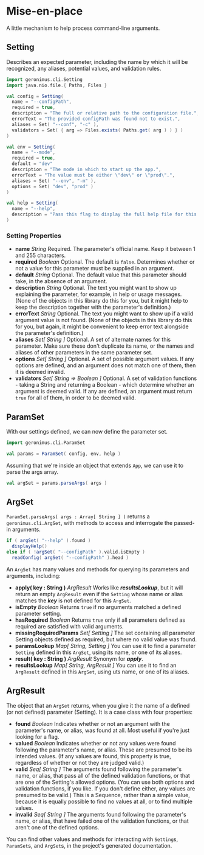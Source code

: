 # Mise-en-place

A little mechanism to help process command-line arguments.

## Setting

Describes an expected parameter, including the name by which it will be recognized, any aliases, potential values, and validation rules.

```scala
import geronimus.cli.Setting
import java.nio.file.{ Paths, Files }

val config = Setting(
  name = "--configPath",
  required = true,
  description = "The full or relative path to the configuration file.",
  errorText = "The provided configPath was found not to exist.",
  aliases = Set( "--conf", "-c" ),
  validators = Set( { arg => Files.exists( Paths.get( arg ) ) } )
)

val env = Setting(
  name = "--mode",
  required = true,
  default = "dev"
  description = "The mode in which to start up the app.",
  errorText = "The value must be either \"dev\" or \"prod\".",
  aliases = Set( "--env", "-m" ),
  options = Set( "dev", "prod" )
)

val help = Setting(
  name = "--help",
  description = "Pass this flag to display the full help file for this app."
)
```

### Setting Properties

- __name__ _String_ Required. The parameter's official name. Keep it between 1 and 255 characters.
- __required__ _Boolean_ Optional. The default is `false`. Determines whether or not a value for this parameter must be supplied in an argument.
- __default__ _String_ Optional. The default value that this parameter should take, in the absence of an argument.
- __description__ _String_ Optional. The text you might want to show up explaining the parameter, for example, in help or usage messages. (None of the objects in this library do this for you, but it might help to keep the description together with the parameter's definition.)
- __errorText__ _String_ Optional. The text you might want to show up if a valid argument value is not found. (None of the objects in this library do this for you, but again, it might be convenient to keep error text alongside the parameter's definition.)
- __aliases__ _Set[ String ]_ Optional. A set of alternate names for this parameter. Make sure these don't duplicate its name, or the names and aliases of other parameters in the same parameter set.
- __options__ _Set[ String ]_ Optional. A set of possible argument values. If any options are defined, and an argument does not match one of them, then it is deemed invalid.
- __validators__ _Set[ String => Boolean ]_ Optional. A set of validation functions - taking a String and returning a Boolean - which determine whether an argument is deemed valid. If any are defined, an argument must return `true` for all of them, in order to be deemed valid.

## ParamSet

With our settings defined, we can now define the parameter set.

```scala
import geronimus.cli.ParamSet

val params = ParamSet( config, env, help )
```

Assuming that we're inside an object that extends `App`, we can use it to parse the args array.

```scala
val argSet = params.parseArgs( args )
```

## ArgSet

`ParamSet.parseArgs( args : Array[ String ] )` returns a `geronimus.cli.ArgSet`, with methods to access and interrogate the passed-in arguments.

```scala
if ( argSet( "--help" ).found )
  displayHelp()
else if ( !argSet( "--configPath" ).valid.isEmpty )
  readConfig( argSet( "--configPath" ).head )
```

An `ArgSet` has many values and methods for querying its parameters and arguments, including:

- __apply( key : String )__ _ArgResult_ Works like ___resultsLookup___, but it will return an empty `ArgResult` even if the `Setting` whose name or alias matches the ___key___ is not defined for this `ArgSet`.
- __isEmpty__ _Boolean_ Returns `true` if no arguments matched a defined parameter setting.
- __hasRequired__ _Boolean_ Returns `true` only if all parameters defined as required are satisfied with valid arguments.
- __missingRequiredParams__ _Set[ Setting ]_ The set containing all parameter Setting objects defined as required, but where no valid value was found.
- __paramsLookup__ _Map[ String, Setting ]_ You can use it to find a parameter `Setting` defined in this `ArgSet`, using its name, or one of its aliases.
- __result( key : String )__ _ArgResult_ Synonym for ___apply___.
- __resultsLookup__ _Map[ String, ArgResult ]_ You can use it to find an `ArgResult` defined in this `ArgSet`, using uts name, or one of its aliases.

## ArgResult

The object that an `ArgSet` returns, when you give it the name of a defined (or not defined) parameter (Setting). It is a case class with four properties:

- __found__ _Boolean_ Indicates whether or not an argument with the parameter's name, or alias, was found at all. Most useful if you're just looking for a flag.
- __valued__ _Boolean_ Indicates whether or not any values were found following the parameter's name, or alias. These are presumed to be its intended values. (If any values are found, this property is true, regardless of whether or not they are judged valid.)
- __valid__ _Seq[ String ]_ The arguments found following the parameter's name, or alias, that pass all of the defined validation functions, or that are one of the Setting's allowed options. (You can use both options and validation functions, if you like. If you don't define either, any values are presumed to be valid.) This is a Sequence, rather than a simple value, because it is equally possible to find no values at all, or to find multiple values.
- __invalid__ _Seq[ String ]_ The arguments found following the parameter's name, or alias, that have failed one of the validation functions, or that aren't one of the defined options.

You can find other values and methods for interacting with `Setting`s, `ParamSet`s, and `ArgSet`s, in the project's generated documentation.

